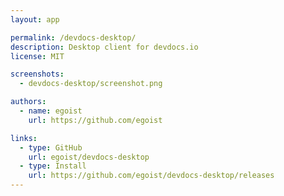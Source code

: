 ```yaml
---
layout: app

permalink: /devdocs-desktop/
description: Desktop client for devdocs.io
license: MIT

screenshots:
  - devdocs-desktop/screenshot.png

authors:
  - name: egoist
    url: https://github.com/egoist

links:
  - type: GitHub
    url: egoist/devdocs-desktop
  - type: Install
    url: https://github.com/egoist/devdocs-desktop/releases
---
```

